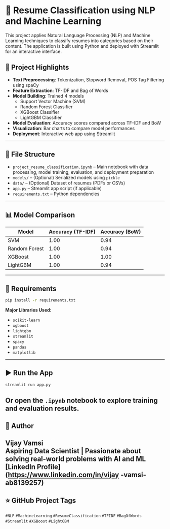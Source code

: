 
# 🧠 Resume Classification using NLP and Machine Learning

This project applies Natural Language Processing (NLP) and Machine Learning techniques to classify resumes into categories based on their content. The application is built using Python and deployed with Streamlit for an interactive interface.

## 🚀 Project Highlights

- **Text Preprocessing**: Tokenization, Stopword Removal, POS Tag Filtering using spaCy
- **Feature Extraction**: TF-IDF and Bag of Words
- **Model Building**: Trained 4 models
  - Support Vector Machine (SVM)
  - Random Forest Classifier
  - XGBoost Classifier
  - LightGBM Classifier
- **Model Evaluation**: Accuracy scores compared across TF-IDF and BoW
- **Visualization**: Bar charts to compare model performances
- **Deployment**: Interactive web app using Streamlit

---

## 📁 File Structure

- `project_resume_classification.ipynb` – Main notebook with data processing, model training, evaluation, and deployment preparation
- `models/` – (Optional) Serialized models using `pickle`
- `data/` – (Optional) Dataset of resumes (PDFs or CSVs)
- `app.py` – Streamlit app script (if applicable)
- `requirements.txt` – Python dependencies

---

## 📊 Model Comparison

| Model         | Accuracy (TF-IDF) | Accuracy (BoW) |
|---------------|------------------|----------------|
| SVM           | 1.00             | 0.94           |
| Random Forest | 1.00             | 0.94           |
| XGBoost       | 1.00             | 1.00           |
| LightGBM      | 1.00             | 0.94           |

---

## 🧪 Requirements
```bash
pip install -r requirements.txt
```
**Major Libraries Used:**
- `scikit-learn`
- `xgboost`
- `lightgbm`
- `streamlit`
- `spacy`
- `pandas`
- `matplotlib`
---
## ▶️ Run the App
```bash
streamlit run app.py
```
Or open the `.ipynb` notebook to explore training and evaluation results.
---
## 📌 Author
**Vijay Vamsi**  
Aspiring Data Scientist | Passionate about solving real-world problems with AI and ML  
[LinkedIn Profile](https://www.linkedin.com/in/vijay
-vamsi-ab8139257)
---
## ⭐ GitHub Project Tags
`#NLP` `#MachineLearning` `#ResumeClassification` `#TFIDF` `#BagOfWords` `#Streamlit` `#XGBoost` `#LightGBM`
